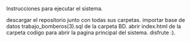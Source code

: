 Instrucciones para ejecutar el sistema.

descargar el repositorio junto con todas sus carpetas.
importar base de datos trabajo_bomberos(3).sql de la carpeta BD.
abrir index.html de la carpeta codigo para abrir la pagina principal del sistema.
disfrute :).
